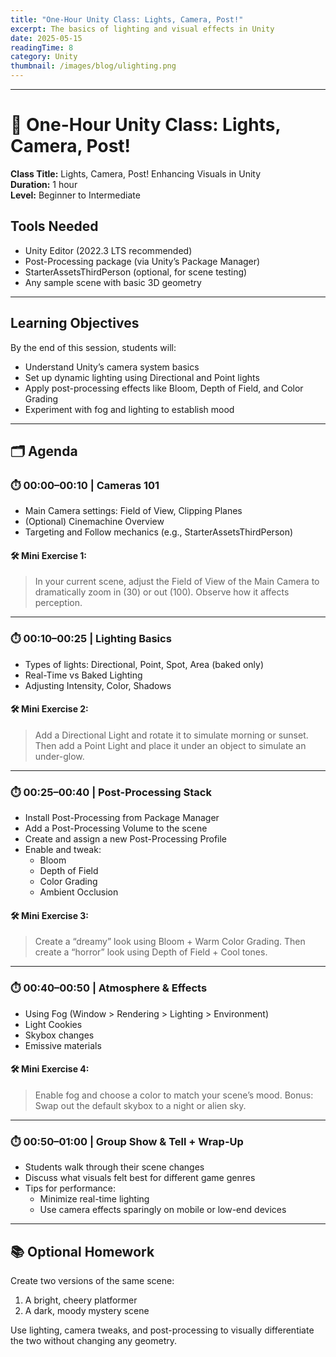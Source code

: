 ```yaml
---
title: "One-Hour Unity Class: Lights, Camera, Post!"
excerpt: The basics of lighting and visual effects in Unity
date: 2025-05-15
readingTime: 8
category: Unity
thumbnail: /images/blog/ulighting.png
---
```


---


# 🎥 One-Hour Unity Class: Lights, Camera, Post!

**Class Title:** Lights, Camera, Post! Enhancing Visuals in Unity  
**Duration:** 1 hour  
**Level:** Beginner to Intermediate  

## Tools Needed
- Unity Editor (2022.3 LTS recommended)
- Post-Processing package (via Unity’s Package Manager)
- StarterAssetsThirdPerson (optional, for scene testing)
- Any sample scene with basic 3D geometry

---

## Learning Objectives

By the end of this session, students will:

- Understand Unity’s camera system basics
- Set up dynamic lighting using Directional and Point lights
- Apply post-processing effects like Bloom, Depth of Field, and Color Grading
- Experiment with fog and lighting to establish mood

---

## 🗂️ Agenda

### ⏱️ 00:00–00:10 | Cameras 101

- Main Camera settings: Field of View, Clipping Planes
- (Optional) Cinemachine Overview
- Targeting and Follow mechanics (e.g., StarterAssetsThirdPerson)

#### 🛠 Mini Exercise 1:
> In your current scene, adjust the Field of View of the Main Camera to dramatically zoom in (30) or out (100). Observe how it affects perception.

---

### ⏱️ 00:10–00:25 | Lighting Basics

- Types of lights: Directional, Point, Spot, Area (baked only)
- Real-Time vs Baked Lighting
- Adjusting Intensity, Color, Shadows

#### 🛠 Mini Exercise 2:
> Add a Directional Light and rotate it to simulate morning or sunset. Then add a Point Light and place it under an object to simulate an under-glow.

---

### ⏱️ 00:25–00:40 | Post-Processing Stack

- Install Post-Processing from Package Manager
- Add a Post-Processing Volume to the scene
- Create and assign a new Post-Processing Profile
- Enable and tweak:
  - Bloom
  - Depth of Field
  - Color Grading
  - Ambient Occlusion

#### 🛠 Mini Exercise 3:
> Create a “dreamy” look using Bloom + Warm Color Grading. Then create a “horror” look using Depth of Field + Cool tones.

---

### ⏱️ 00:40–00:50 | Atmosphere & Effects

- Using Fog (Window > Rendering > Lighting > Environment)
- Light Cookies
- Skybox changes
- Emissive materials

#### 🛠 Mini Exercise 4:
> Enable fog and choose a color to match your scene’s mood. Bonus: Swap out the default skybox to a night or alien sky.

---

### ⏱️ 00:50–01:00 | Group Show & Tell + Wrap-Up

- Students walk through their scene changes
- Discuss what visuals felt best for different game genres
- Tips for performance:
	- Minimize real-time lighting
	- Use camera effects sparingly on mobile or low-end devices

---

## 📚 Optional Homework

Create two versions of the same scene:

1. A bright, cheery platformer
2. A dark, moody mystery scene

Use lighting, camera tweaks, and post-processing to visually differentiate the two without changing any geometry.
